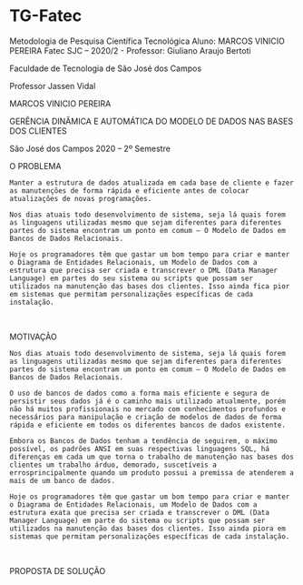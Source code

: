 # TG-Fatec

Metodologia de Pesquisa Científica Tecnológica
Aluno: MARCOS VINICIO PEREIRA
Fatec SJC – 2020/2 - Professor: Giuliano Araujo Bertoti

Faculdade de Tecnologia de São José dos Campos

Professor Jassen Vidal





MARCOS VINICIO PEREIRA





GERÊNCIA DINÂMICA E AUTOMÁTICA DO MODELO DE DADOS NAS BASES DOS CLIENTES




São José dos Campos 2020 – 2º Semestre

O PROBLEMA

	Manter a estrutura de dados atualizada em cada base de cliente e fazer as manutenções de forma rápida e eficiente antes de colocar atualizações de novas programações.

	Nos dias atuais todo desenvolvimento de sistema, seja lá quais forem as linguagens utilizadas mesmo que sejam diferentes para diferentes partes do sistema encontram um ponto em comum – O Modelo de Dados em Bancos de Dados Relacionais.

	Hoje os programadores têm que gastar um bom tempo para criar e manter o Diagrama de Entidades Relacionais, um Modelo de Dados com a estrutura que precisa ser criada e transcrever o DML (Data Manager Language) em partes do seu sistema ou scripts que possam ser utilizados na manutenção das bases dos clientes. Isso ainda fica pior em sistemas que permitam personalizações específicas de cada instalação.
	
 

MOTIVAÇÃO

	Nos dias atuais todo desenvolvimento de sistema, seja lá quais forem as linguagens utilizadas mesmo que sejam diferentes para diferentes partes do sistema encontram um ponto em comum – O Modelo de Dados em Bancos de Dados Relacionais.

	O uso de bancos de dados como a forma mais eficiente e segura de persistir seus dados já é o caminho mais utilizado atualmente, porém não há muitos profissionais no mercado com conhecimentos profundos e necessários para manipulação e criação de modelos de dados de forma rápida e eficiente em todos os diferentes bancos de dados existente.

	Embora os Bancos de Dados tenham a tendência de seguirem, o máximo possível, os padrões ANSI em suas respectivas linguagens SQL, há diferenças em cada um que torna o trabalho de manutenção nas bases dos clientes um trabalho árduo, demorado, suscetíveis a errosprincipalmente quando um produto possui a premissa de atenderem a mais de um banco de dados.

	Hoje os programadores têm que gastar um bom tempo para criar e manter o Diagrama de Entidades Relacionais, um Modelo de Dados com a estrutura exata que precisa ser criada e transcrever o DML (Data Manager Language) em parte do sistema ou scripts que possam ser utilizados na manutenção das bases dos clientes. Isso ainda piora em sistemas que permitam personalizações específicas de cada instalação.

	
 

PROPOSTA DE SOLUÇÃO
